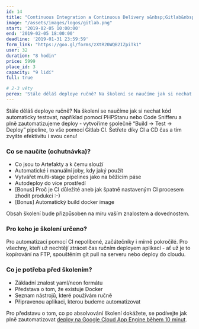```yaml
---
id: 14
title: "Continuous Integration a Continuous Delivery s&nbsp;Gitlab&nbsp;CI&nbsp;z&nbsp;0&nbsp;na&nbsp;100"
image: "/assets/images/logos/gitlab.png"
start: '2019-02-05 10:00:00'
end: '2019-02-05 18:00:00'
deadline: '2019-01-31 23:59:59'
form_link: "https://goo.gl/forms/zXtR20WQB2IZpiTk1"
user: 32
duration: "8 hodin"
price: 5999
place_id: 3
capacity: "9 lidí"
full: true

# 2-3 věty
perex: 'Stále děláš deploye ručně? Na školení se naučíme jak si nechat kód automaticky testovat, například pomocí PHPStanu nebo Code Snifferu a plně zautomatizujeme deploy - vytvoříme společně “Build → Test → Deploy” pipeline, to vše pomocí Gitlab CI.  Šetřete díky CI a CD čas a tím zvyšte efektivitu i svou cenu!'
---
```


Stále děláš deploye ručně? Na školení se naučíme jak si nechat kód automaticky testovat, například pomocí PHPStanu nebo Code Snifferu a plně zautomatizujeme deploy - vytvoříme společně “Build → Test → Deploy” pipeline, to vše pomocí Gitlab CI.  Šetřete díky CI a CD čas a tím zvyšte efektivitu i svou cenu!

### Co se naučíte (ochutnávka)?

- Co jsou to Artefakty a k čemu slouží
- Automatické i manuální joby, kdy jaký použít
- Vytvářet multi-stage pipelines jako na běžícím páse
- Autodeploy do více prostředí
- [Bonus] Proč je CI důležité aneb jak špatně nastaveným CI procesem zhodit produkci :-)
- [Bonus] Automatický build docker image

Obsah školení bude přizpůsoben na míru vaším znalostem a dovednostem.

### Pro koho je školení určeno?

Pro automatizací pomocí CI nepolíbené, začátečníky i mírně pokročilé.
Pro všechny, kteří už nechtějí ztrácet čas ručním deployem aplikací - ať už je to kopírování na FTP, spouštěním git pull na serveru nebo deploy do cloudu.

### Co je potřeba před školením?

- Základní znalost yaml/neon formátu
- Představa o tom, že existuje Docker
- Seznam nástrojů, které používám ručně
- Připravenou aplikaci, kterou budeme automatizovat

Pro představu o tom, co po absolvování školení dokážete, se podívejte jak plně zautomatizovat <a href="https://www.facebook.com/pehapkari/videos/vl.271120013524654/472092719945370/?type=1 ">deploy na Google Cloud App Engine během 10 minut</a>.
